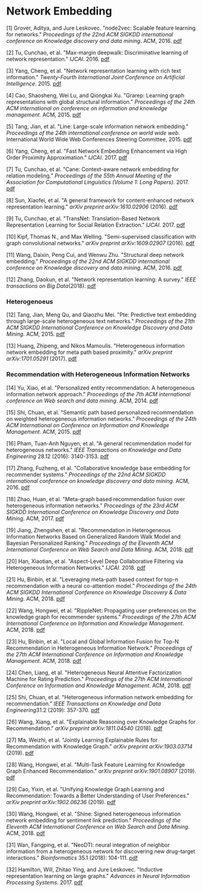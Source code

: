 # Network Embedding

[1] Grover, Aditya, and Jure Leskovec. "node2vec: Scalable feature learning for networks." *Proceedings of the 22nd ACM SIGKDD international conference on Knowledge discovery and data mining*. ACM, 2016. [pdf](https://cs.stanford.edu/~jure/pubs/node2vec-kdd16.pdf)

[2] Tu, Cunchao, et al. "Max-margin deepwalk: Discriminative learning of network representation." *IJCAI*. 2016. [pdf](https://www.ijcai.org/Proceedings/16/Papers/547.pdf)

[3] Yang, Cheng, et al. "Network representation learning with rich text information." *Twenty-Fourth International Joint Conference on Artificial Intelligence*. 2015. [pdf](<https://www.ijcai.org/Proceedings/15/Papers/299.pdf>)

[4] Cao, Shaosheng, Wei Lu, and Qiongkai Xu. "Grarep: Learning graph representations with global structural information." *Proceedings of the 24th ACM international on conference on information and knowledge management*. ACM, 2015. [pdf](<https://www.researchgate.net/profile/Qiongkai_Xu/publication/301417811_GraRep/links/5847ecdb08ae8e63e633b5f2/GraRep.pdf>)

[5] Tang, Jian, et al. "Line: Large-scale information network embedding." *Proceedings of the 24th international conference on world wide web*. International World Wide Web Conferences Steering Committee, 2015. [pdf](<http://www.www2015.it/documents/proceedings/proceedings/p1067.pdf>)

[6] Yang, Cheng, et al. "Fast Network Embedding Enhancement via High Order Proximity Approximation." *IJCAI*. 2017. [pdf](<https://www.ijcai.org/proceedings/2017/0544.pdf>)

[7] Tu, Cunchao, et al. "Cane: Context-aware network embedding for relation modeling." *Proceedings of the 55th Annual Meeting of the Association for Computational Linguistics (Volume 1: Long Papers)*. 2017. [pdf](<http://nlp.csai.tsinghua.edu.cn/~tcc/publications/acl2017_cane.pdf>)

[8] Sun, Xiaofei, et al. "A general framework for content-enhanced network representation learning." *arXiv preprint arXiv:1610.02906* (2016). [pdf](<https://arxiv.org/pdf/1610.02906.pdf>)

[9] Tu, Cunchao, et al. "TransNet: Translation-Based Network Representation Learning for Social Relation Extraction." *IJCAI*. 2017. [pdf](<https://www.ijcai.org/proceedings/2017/0399.pdf>)

[10] Kipf, Thomas N., and Max Welling. "Semi-supervised classification with graph convolutional networks." *arXiv preprint arXiv:1609.02907* (2016). [pdf](<https://openreview.net/pdf?id=SJU4ayYgl>)

[11] Wang, Daixin, Peng Cui, and Wenwu Zhu. "Structural deep network embedding." *Proceedings of the 22nd ACM SIGKDD international conference on Knowledge discovery and data mining*. ACM, 2016. [pdf](https://arxiv.org/pdf/1801.05852.pdf)

[12] Zhang, Daokun, et al. "Network representation learning: A survey." *IEEE transactions on Big Data*(2018).  [pdf](<https://arxiv.org/pdf/1801.05852.pdf>)

### Heterogenoeus

[12] Tang, Jian, Meng Qu, and Qiaozhu Mei. "Pte: Predictive text embedding through large-scale heterogeneous text networks." *Proceedings of the 21th ACM SIGKDD International Conference on Knowledge Discovery and Data Mining*. ACM, 2015. [pdf](<https://arxiv.org/abs/1508.00200>)

[13] Huang, Zhipeng, and Nikos Mamoulis. "Heterogeneous information network embedding for meta path based proximity." *arXiv preprint arXiv:1701.05291* (2017). [pdf](<https://arxiv.org/pdf/1701.05291.pdf>)

### Recommendation with Heterogeneous Information Networks

[14] Yu, Xiao, et al. "Personalized entity recommendation: A heterogeneous information network approach." *Proceedings of the 7th ACM international conference on Web search and data mining*. ACM, 2014. [ pdf](<http://hanj.cs.illinois.edu/pdf/wsdm14_xyu.pdf>)

[15] Shi, Chuan, et al. "Semantic path based personalized recommendation on weighted heterogeneous information networks." *Proceedings of the 24th ACM International on Conference on Information and Knowledge Management*. ACM, 2015.  [pdf](<http://shichuan.org/doc/24.pdf>)

[16] Pham, Tuan-Anh Nguyen, et al. "A general recommendation model for heterogeneous networks." *IEEE Transactions on Knowledge and Data Engineering* 28.12 (2016): 3140-3153. [pdf](<https://ieeexplore.ieee.org/abstract/document/7546911>)

[17] Zhang, Fuzheng, et al. "Collaborative knowledge base embedding for recommender systems." *Proceedings of the 22nd ACM SIGKDD international conference on knowledge discovery and data mining*. ACM, 2016. [pdf](<https://www.kdd.org/kdd2016/papers/files/adf0066-zhangA.pdf>)

[18] Zhao, Huan, et al. "Meta-graph based recommendation fusion over heterogeneous information networks." *Proceedings of the 23rd ACM SIGKDD International Conference on Knowledge Discovery and Data Mining*. ACM, 2017. [pdf](<http://www.cse.ust.hk/~yqsong/papers/2017-KDD-HINRec-FMG.pdf>)

[19] Jiang, Zhengshen, et al. "Recommendation in Heterogeneous Information Networks Based on Generalized Random Walk Model and Bayesian Personalized Ranking." *Proceedings of the Eleventh ACM International Conference on Web Search and Data Mining*. ACM, 2018. [pdf](<http://shichuan.org/hin/topic/Ranking/2018.WSDM%202018%20Recommendation%20in%20Heterogeneous%20Information%20Networks%20Based%20on%20Generalized%20Random%20Walk%20Model%20and%20Bayesian%20Personalized%20Ranking.pdf>)

[20] Han, Xiaotian, et al. "Aspect-Level Deep Collaborative Filtering via Heterogeneous Information Networks." *IJCAI*. 2018. [pdf](<https://www.ijcai.org/proceedings/2018/0471.pdf>)

[21] Hu, Binbin, et al. "Leveraging meta-path based context for top-n recommendation with a neural co-attention model." *Proceedings of the 24th ACM SIGKDD International Conference on Knowledge Discovery & Data Mining*. ACM, 2018. [pdf](<http://delivery.acm.org/10.1145/3220000/3219965/p1531-hu.pdf?ip=113.108.133.54&id=3219965&acc=ACTIVE%20SERVICE&key=BF85BBA5741FDC6E%2E3D07CFA6C3F555EA%2E4D4702B0C3E38B35%2E4D4702B0C3E38B35&__acm__=1558698172_9fa84673025048d0276ac9b28290ab96>)

[22] Wang, Hongwei, et al. "RippleNet: Propagating user preferences on the knowledge graph for recommender systems." *Proceedings of the 27th ACM International Conference on Information and Knowledge Management*. ACM, 2018. [pdf](<https://arxiv.org/pdf/1803.03467.pdf>)

[23] Hu, Binbin, et al. "Local and Global Information Fusion for Top-N Recommendation in Heterogeneous Information Network." *Proceedings of the 27th ACM International Conference on Information and Knowledge Management*. ACM, 2018. [pdf](<http://delivery.acm.org/10.1145/3270000/3269278/p1683-hu.pdf?ip=113.108.133.54&id=3269278&acc=ACTIVE%20SERVICE&key=BF85BBA5741FDC6E%2E3D07CFA6C3F555EA%2E4D4702B0C3E38B35%2E4D4702B0C3E38B35&__acm__=1558698433_6194e123a180b92d59cb507d9cf3061f>)

[24] Chen, Liang, et al. "Heterogeneous Neural Attentive Factorization Machine for Rating Prediction." *Proceedings of the 27th ACM International Conference on Information and Knowledge Management*. ACM, 2018. [pdf](<http://delivery.acm.org/10.1145/3280000/3271759/p833-chen.pdf?ip=113.108.133.54&id=3271759&acc=ACTIVE%20SERVICE&key=BF85BBA5741FDC6E%2E3D07CFA6C3F555EA%2E4D4702B0C3E38B35%2E4D4702B0C3E38B35&__acm__=1558698797_5616a477792283a3e553eecb5e258578>)

[25] Shi, Chuan, et al. "Heterogeneous information network embedding for recommendation." *IEEE Transactions on Knowledge and Data Engineering*31.2 (2019): 357-370. [pdf](<https://ieeexplore.ieee.org/stamp/stamp.jsp?tp=&arnumber=8355676>)

[26] Wang, Xiang, et al. "Explainable Reasoning over Knowledge Graphs for Recommendation." *arXiv preprint arXiv:1811.04540* (2018). [pdf](<https://arxiv.org/pdf/1811.04540.pdf>)

[27] Ma, Weizhi, et al. "Jointly Learning Explainable Rules for Recommendation with Knowledge Graph." *arXiv preprint arXiv:1903.03714* (2019). [pdf](<https://arxiv.org/pdf/1903.03714.pdf>)

[28] Wang, Hongwei, et al. "Multi-Task Feature Learning for Knowledge Graph Enhanced Recommendation." *arXiv preprint arXiv:1901.08907* (2019). [pdf](<https://arxiv.org/pdf/1901.08907.pdf>)

[29] Cao, Yixin, et al. "Unifying Knowledge Graph Learning and Recommendation: Towards a Better Understanding of User Preferences." *arXiv preprint arXiv:1902.06236* (2019). [pdf](<https://arxiv.org/pdf/1902.06236.pdf>)

[30] Wang, Hongwei, et al. "Shine: Signed heterogeneous information network embedding for sentiment link prediction." *Proceedings of the Eleventh ACM International Conference on Web Search and Data Mining*. ACM, 2018.  [pdf](<https://arxiv.org/pdf/1712.00732.pdf>)

[31] Wan, Fangping, et al. "NeoDTI: neural integration of neighbor information from a heterogeneous network for discovering new drug–target interactions." *Bioinformatics* 35.1 (2018): 104-111. [pdf](<https://watermark.silverchair.com/bty543.pdf?token=AQECAHi208BE49Ooan9kkhW_Ercy7Dm3ZL_9Cf3qfKAc485ysgAAAm4wggJqBgkqhkiG9w0BBwagggJbMIICVwIBADCCAlAGCSqGSIb3DQEHATAeBglghkgBZQMEAS4wEQQMztOWajDTsKUdbUPtAgEQgIICIfe6-rV4WLUy9rMfF7mEzBxoJp7jLAfyd4zBQSsIw7Q7ILJWpv7G8SLvmVTGWvr9nZ66VWsVFQ5AbaDgekbmkg8-6VWp5du-XwpEv2fhtRssbwPggr4O4ag3eOtOkS6_l0TzQnR25Otevu5vx3NhWRUtQyGuBEwbX7z6NlHh2sSunaqjc2i08MSAape9hUgt0JJpSKpVm-8QaCspPN0__lGFNMtuLZE7r3tQQ4H6O1JUaQ-d1lti_ffcLpIANJct4s3vyt4JSYMOpyWDlQt-95_1ypOS_0MhQYJ3m9a68nnK5mIYVqEg0yhm5hfFfoid7QlO6HH5c6RrL6G4rVO7-NG6d92ycKLt0E8aMIE2Wyu7QrclM4baHiBBrVNu2JEVwuIelWdLWI1T3AcXx5aS6vNSdbd-c-duqdNhkowOyOecsMnTHdvld8tg3kCyStGMNRRbWrv4rN6AB0aafeF3jTikvxILcJRhS3Y1Tjd-g29_mJNJqnSp4zNMsX2Ij_9VkmO5Wkdqyo1G6XjNwFpnP7v4nhY1uNgXIbkpmXa493FzCFef09APeVDXks3HR_S-9Vbzc5SSrqWCxb1fJFFhCQsYtvaGsVbVUzm-r7836n18Fy1I8j32KGM3WQtHkUJRo7jHMKkA76xxEq2M_qRuI-cYVxJtn5h3WZCuadZTJy77q-G2uIUlacRs8svWKOh-DX8a6nWZsiLfluIcDt0hY3_->)

[32] Hamilton, Will, Zhitao Ying, and Jure Leskovec. "Inductive representation learning on large graphs." *Advances in Neural Information Processing Systems*. 2017. [pdf](<https://papers.nips.cc/paper/6703-inductive-representation-learning-on-large-graphs.pdf>)